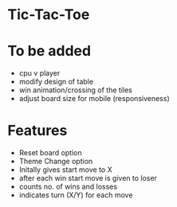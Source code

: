 # Tic-Tac-Toe
# To be added
  - cpu v player
  - modify design of table
  - win animation/crossing of the tiles
  - adjust board size for mobile (responsiveness)
# Features
  - Reset board option
  - Theme Change option
  - Initally gives start move to X
  - after each win start move is given to loser
  - counts no. of wins and losses
  - indicates turn (X/Y) for each move

